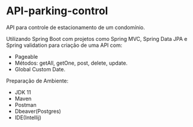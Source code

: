 # API-parking-control

API para controle de estacionamento de um condomínio.

Utilizando Spring Boot com projetos como Spring MVC, Spring Data JPA e Spring validation para criação de uma API com:
- Pageable
- Métodos: getAll, getOne, post, delete, update.
- Global Custom Date.

Preparação de Ambiente:
- JDK 11
- Maven
- Postman
- Dbeaver(Postgres)
- IDE(Intellij)

